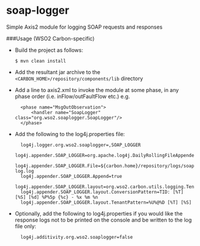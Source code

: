soap-logger
===========

Simple Axis2 module for logging SOAP requests and responses

###Usage (WSO2 Carbon-specific)

- Build the project as follows:
	```
  $ mvn clean install
  ```

- Add the resultant jar archive to the ```<CARBON_HOME>/repository/components/lib``` directory

- Add a line to axis2.xml to invoke the module at some phase, in any phase order (i.e. inFlow/outFaultFlow etc.)
	e.g.
  ```
	<phase name="MsgOutObservation"> 
		<handler name="SoapLogger" class="org.wso2.soaplogger.SoapLogger"/> 
	</phase>
	```

- Add the following to the log4j.properties file:
  ```
	log4j.logger.org.wso2.soaplogger=,SOAP_LOGGER 
	log4j.appender.SOAP_LOGGER=org.apache.log4j.DailyRollingFileAppender 
	log4j.appender.SOAP_LOGGER.File=${carbon.home}/repository/logs/soap-log.log 
	log4j.appender.SOAP_LOGGER.Append=true 
	log4j.appender.SOAP_LOGGER.layout=org.wso2.carbon.utils.logging.TenantAwarePatternLayout 
	log4j.appender.SOAP_LOGGER.layout.ConversionPattern=TID: [%T] [%S] [%d] %P%5p {%c} - %x %m %n 
	log4j.appender.SOAP_LOGGER.layout.TenantPattern=%U%@%D [%T] [%S] 
  ```

- Optionally, add the following to log4j.properties if you would like the response logs not to be printed on the console and be written to the log file only:
  ```	
	log4j.additivity.org.wso2.soaplogger=false 
  ```
